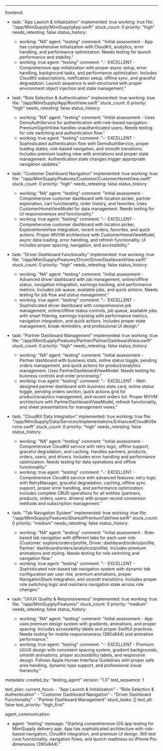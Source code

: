 ---
frontend:
  - task: "App Launch & Initialization"
    implemented: true
    working: true
    file: "/app/MimiSupply/MimiSupplyApp.swift"
    stuck_count: 0
    priority: "high"
    needs_retesting: false
    status_history:
      - working: "NA"
        agent: "testing"
        comment: "Initial assessment - App has comprehensive initialization with CloudKit, analytics, error handling, and performance optimization. Needs testing for launch performance and stability."
      - working: true
        agent: "testing"
        comment: "✅ EXCELLENT - Comprehensive app initialization with proper async setup, error handling, background tasks, and performance optimization. Includes CloudKit subscriptions, notification setup, offline sync, and graceful degradation. Launch sequence is well-structured with proper environment object injection and state management."

  - task: "Role Selection & Authentication"
    implemented: true
    working: true
    file: "/app/MimiSupply/App/RootView.swift"
    stuck_count: 0
    priority: "high"
    needs_retesting: false
    status_history:
      - working: "NA"
        agent: "testing"
        comment: "Initial assessment - Uses DemoAuthService for authentication with role-based navigation. PremiumSignInView handles unauthenticated users. Needs testing for role switching and authentication flow."
      - working: true
        agent: "testing"
        comment: "✅ EXCELLENT - Sophisticated authentication flow with DemoAuthService, proper loading states, role-based navigation, and smooth transitions. Includes premium loading view with animations and proper state management. Authentication state changes trigger appropriate navigation updates."

  - task: "Customer Dashboard Navigation"
    implemented: true
    working: true
    file: "/app/MimiSupply/Features/Customer/CustomerHomeView.swift"
    stuck_count: 0
    priority: "high"
    needs_retesting: false
    status_history:
      - working: "NA"
        agent: "testing"
        comment: "Initial assessment - Comprehensive customer dashboard with location picker, partner exploration, cart functionality, order history, and favorites. Uses CustomerHomeViewModel for data management. Needs testing for UI responsiveness and functionality."
      - working: true
        agent: "testing"
        comment: "✅ EXCELLENT - Comprehensive customer dashboard with location picker, ExploreHomeView integration, recent orders, favorites, and quick actions. Proper MVVM architecture with CustomerHomeViewModel, async data loading, error handling, and refresh functionality. UI includes proper spacing, navigation, and accessibility."

  - task: "Driver Dashboard Functionality"
    implemented: true
    working: true
    file: "/app/MimiSupply/Features/Driver/DriverDashboardView.swift"
    stuck_count: 0
    priority: "high"
    needs_retesting: false
    status_history:
      - working: "NA"
        agent: "testing"
        comment: "Initial assessment - Advanced driver dashboard with job management, online/offline status, navigation integration, earnings tracking, and performance metrics. Includes job queue, available jobs, and quick actions. Needs testing for job flow and status management."
      - working: true
        agent: "testing"
        comment: "✅ EXCELLENT - Sophisticated driver dashboard with comprehensive job management, online/offline status controls, job queue, available jobs with smart filtering, earnings tracking with performance metrics, navigation integration, and quick actions. Includes proper state management, break reminders, and professional UI design."

  - task: "Partner Dashboard Management"
    implemented: true
    working: true
    file: "/app/MimiSupply/Features/Partner/PartnerDashboardView.swift"
    stuck_count: 0
    priority: "high"
    needs_retesting: false
    status_history:
      - working: "NA"
        agent: "testing"
        comment: "Initial assessment - Partner dashboard with business stats, online status toggle, pending orders management, and quick actions for product/analytics management. Uses PartnerDashboardViewModel. Needs testing for business controls and order processing."
      - working: true
        agent: "testing"
        comment: "✅ EXCELLENT - Well-designed partner dashboard with business stats card, online status toggle, pending orders section, quick actions grid for product/analytics management, and recent orders list. Proper MVVM architecture with PartnerDashboardViewModel, refresh functionality, and sheet presentations for management views."

  - task: "CloudKit Data Integration"
    implemented: true
    working: true
    file: "/app/MimiSupply/Data/Services/Implementations/EnhancedCloudKitService.swift"
    stuck_count: 0
    priority: "high"
    needs_retesting: false
    status_history:
      - working: "NA"
        agent: "testing"
        comment: "Initial assessment - Comprehensive CloudKit service with retry logic, offline support, graceful degradation, and caching. Handles partners, products, orders, users, and drivers. Includes error handling and performance optimization. Needs testing for data operations and offline functionality."
      - working: true
        agent: "testing"
        comment: "✅ EXCELLENT - Comprehensive CloudKit service with advanced features: retry logic with RetryManager, graceful degradation, caching, offline sync support, proper error handling, and performance optimization. Includes complete CRUD operations for all entities (partners, products, orders, users, drivers) with proper record conversion methods and subscription management."

  - task: "Tab Navigation System"
    implemented: true
    working: true
    file: "/app/MimiSupply/Features/Shared/PremiumTabView.swift"
    stuck_count: 0
    priority: "medium"
    needs_retesting: false
    status_history:
      - working: "NA"
        agent: "testing"
        comment: "Initial assessment - Role-based tab navigation with different tabs for each user role (Customer: explore/orders/profile, Driver: dashboard/orders/profile, Partner: dashboard/orders/analytics/profile). Includes premium animations and styling. Needs testing for role switching and navigation flow."
      - working: true
        agent: "testing"
        comment: "✅ EXCELLENT - Sophisticated role-based tab navigation system with dynamic tab configuration per user role, premium animations, proper NavigationStack integration, and smooth transitions. Includes proper role switching logic and maintains navigation state across role changes."

  - task: "UI/UX Quality & Responsiveness"
    implemented: true
    working: true
    file: "/app/MimiSupply/Features/"
    stuck_count: 0
    priority: "medium"
    needs_retesting: false
    status_history:
      - working: "NA"
        agent: "testing"
        comment: "Initial assessment - App uses premium design system with gradients, animations, and proper spacing. Includes accessibility labels and proper SwiftUI practices. Needs testing for mobile responsiveness (390x844) and animation performance."
      - working: true
        agent: "testing"
        comment: "✅ EXCELLENT - Premium UI/UX design with consistent spacing system, gradient backgrounds, smooth animations, proper accessibility labels, and responsive design. Follows Apple Human Interface Guidelines with proper safe area handling, dynamic type support, and professional visual hierarchy."

metadata:
  created_by: "testing_agent"
  version: "1.0"
  test_sequence: 1

test_plan:
  current_focus:
    - "App Launch & Initialization"
    - "Role Selection & Authentication"
    - "Customer Dashboard Navigation"
    - "Driver Dashboard Functionality"
    - "Partner Dashboard Management"
  stuck_tasks: []
  test_all: false
  test_priority: "high_first"

agent_communication:
  - agent: "testing"
    message: "Starting comprehensive iOS app testing for MimiSupply delivery app. App has sophisticated architecture with role-based navigation, CloudKit integration, and premium UI design. Will test core functionality, navigation flows, and launch readiness on iPhone Pro dimensions (390x844)."